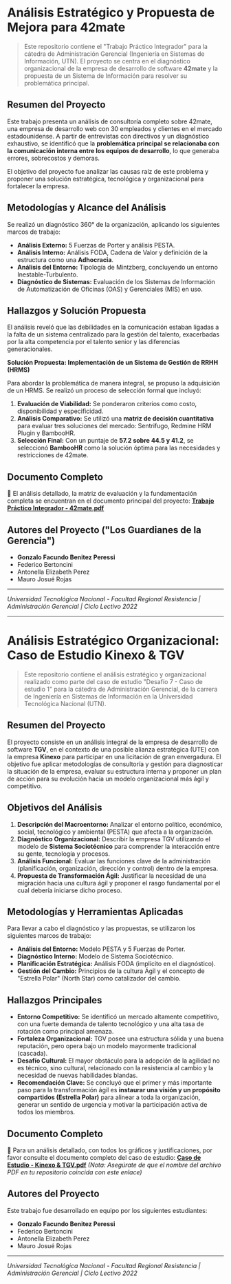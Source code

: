 # Análisis Estratégico y Propuesta de Mejora para 42mate

> Este repositorio contiene el "Trabajo Práctico Integrador" para la cátedra de Administración Gerencial (Ingeniería en Sistemas de Información, UTN). El proyecto se centra en el diagnóstico organizacional de la empresa de desarrollo de software **42mate** y la propuesta de un Sistema de Información para resolver su problemática principal.

## Resumen del Proyecto

Este trabajo presenta un análisis de consultoría completo sobre 42mate, una empresa de desarrollo web con 30 empleados y clientes en el mercado estadounidense. A partir de entrevistas con directivos y un diagnóstico exhaustivo, se identificó que la **problemática principal se relacionaba con la comunicación interna entre los equipos de desarrollo**, lo que generaba errores, sobrecostos y demoras.

El objetivo del proyecto fue analizar las causas raíz de este problema y proponer una solución estratégica, tecnológica y organizacional para fortalecer la empresa.

## Metodologías y Alcance del Análisis

Se realizó un diagnóstico 360° de la organización, aplicando los siguientes marcos de trabajo:

-   **Análisis Externo:** 5 Fuerzas de Porter y análisis PESTA.
-   **Análisis Interno:** Análisis FODA, Cadena de Valor y definición de la estructura como una **Adhocracia**.
-   **Análisis del Entorno:** Tipología de Mintzberg, concluyendo un entorno Inestable-Turbulento.
-   **Diagnóstico de Sistemas:** Evaluación de los Sistemas de Información de Automatización de Oficinas (OAS) y Gerenciales (MIS) en uso.

## Hallazgos y Solución Propuesta

El análisis reveló que las debilidades en la comunicación estaban ligadas a la falta de un sistema centralizado para la gestión del talento, exacerbadas por la alta competencia por el talento senior y las diferencias generacionales.

**Solución Propuesta: Implementación de un Sistema de Gestión de RRHH (HRMS)**

Para abordar la problemática de manera integral, se propuso la adquisición de un HRMS. Se realizó un proceso de selección formal que incluyó:

1.  **Evaluación de Viabilidad:** Se ponderaron criterios como costo, disponibilidad y especificidad.
2.  **Análisis Comparativo:** Se utilizó una **matriz de decisión cuantitativa** para evaluar tres soluciones del mercado: Sentrifugo, Redmine HRM Plugin y BambooHR.
3.  **Selección Final:** Con un puntaje de **57.2 sobre 44.5 y 41.2**, se seleccionó **BambooHR** como la solución óptima para las necesidades y restricciones de 42mate.

## Documento Completo

📄 El análisis detallado, la matriz de evaluación y la fundamentación completa se encuentran en el documento principal del proyecto:
**[Trabajo Práctico Integrador - 42mate.pdf]([./Trabajo%20Práctico%20Integrador%20-%2042mate.pdf](https://github.com/GonzaloBP/analisis-kinexo-tgv-42mate/blob/main/an%C3%A1lisis-TPI-%2042mate.pdf))**


## Autores del Proyecto ("Los Guardianes de la Gerencia")

-   **Gonzalo Facundo Benitez Peressi**
-   Federico Bertoncini
-   Antonella Elizabeth Perez
-   Mauro Josué Rojas

---
*Universidad Tecnológica Nacional - Facultad Regional Resistencia | Administración Gerencial | Ciclo Lectivo 2022*


------------------------------------------------------------------------------------------------------------------------------------

# Análisis Estratégico Organizacional: Caso de Estudio Kinexo & TGV

> Este repositorio contiene el análisis estratégico y organizacional realizado como parte del caso de estudio "Desafío 7 - Caso de estudio 1" para la cátedra de Administración Gerencial, de la carrera de Ingeniería en Sistemas de Información en la Universidad Tecnológica Nacional (UTN).

## Resumen del Proyecto

El proyecto consiste en un análisis integral de la empresa de desarrollo de software **TGV**, en el contexto de una posible alianza estratégica (UTE) con la empresa **Kinexo** para participar en una licitación de gran envergadura. El objetivo fue aplicar metodologías de consultoría y gestión para diagnosticar la situación de la empresa, evaluar su estructura interna y proponer un plan de acción para su evolución hacia un modelo organizacional más ágil y competitivo.

## Objetivos del Análisis

1.  **Descripción del Macroentorno:** Analizar el entorno político, económico, social, tecnológico y ambiental (PESTA) que afecta a la organización.
2.  **Diagnóstico Organizacional:** Describir la empresa TGV utilizando el modelo de **Sistema Sociotécnico** para comprender la interacción entre su gente, tecnología y procesos.
3.  **Análisis Funcional:** Evaluar las funciones clave de la administración (planificación, organización, dirección y control) dentro de la empresa.
4.  **Propuesta de Transformación Ágil:** Justificar la necesidad de una migración hacia una cultura ágil y proponer el rasgo fundamental por el cual debería iniciarse dicho proceso.

## Metodologías y Herramientas Aplicadas

Para llevar a cabo el diagnóstico y las propuestas, se utilizaron los siguientes marcos de trabajo:

-   **Análisis del Entorno:** Modelo PESTA y 5 Fuerzas de Porter.
-   **Diagnóstico Interno:** Modelo de Sistema Sociotécnico.
-   **Planificación Estratégica:** Análisis FODA (implícito en el diagnóstico).
-   **Gestión del Cambio:** Principios de la cultura Ágil y el concepto de "Estrella Polar" (North Star) como catalizador del cambio.

## Hallazgos Principales

-   **Entorno Competitivo:** Se identificó un mercado altamente competitivo, con una fuerte demanda de talento tecnológico y una alta tasa de rotación como principal amenaza.
-   **Fortaleza Organizacional:** TGV posee una estructura sólida y una buena reputación, pero opera bajo un modelo mayormente tradicional (cascada).
-   **Desafío Cultural:** El mayor obstáculo para la adopción de la agilidad no es técnico, sino cultural, relacionado con la resistencia al cambio y la necesidad de nuevas habilidades blandas.
-   **Recomendación Clave:** Se concluyó que el primer y más importante paso para la transformación ágil es **instaurar una visión y un propósito compartidos (Estrella Polar)** para alinear a toda la organización, generar un sentido de urgencia y motivar la participación activa de todos los miembros.

## Documento Completo

📄 Para un análisis detallado, con todos los gráficos y justificaciones, por favor consulte el documento completo del caso de estudio:
**[Caso de Estudio - Kinexo & TGV.pdf](./Caso%20de%20Estudio%20-%20Kinexo%20&%20TGV.pdf)**
*(Nota: Asegúrate de que el nombre del archivo PDF en tu repositorio coincida con este enlace)*

## Autores del Proyecto

Este trabajo fue desarrollado en equipo por los siguientes estudiantes:

-   **Gonzalo Facundo Benitez Peressi**
-   Federico Bertoncini
-   Antonella Elizabeth Perez
-   Mauro Josué Rojas

---
*Universidad Tecnológica Nacional - Facultad Regional Resistencia | Administración Gerencial | Ciclo Lectivo 2022*
